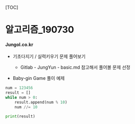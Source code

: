 [TOC]

# 알고리즘_190730



#### Jungol.co.kr

- 기초다지기 / 실력키우기 문제 풀어보기
  - Gitlab - JungYun - basic.md 참고해서 풀어볼 문제 선정



- Baby-gin Game 풀이 예제

```python
num = 123456
result = []
while num > 0:
    result.append(num % 10)
    num //= 10

print(result)
```

